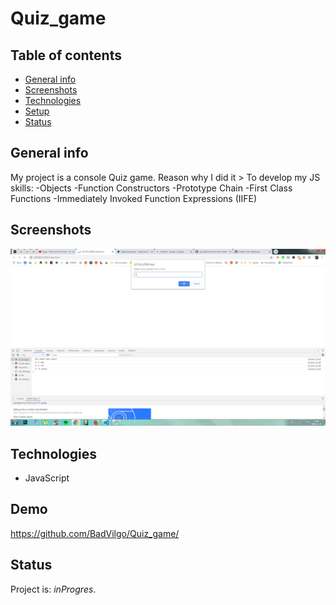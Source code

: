 # Quiz_game

## Table of contents

* [General info](#general-info)
* [Screenshots](#screenshots)
* [Technologies](#technologies)
* [Setup](#setup)
* [Status](#status)

## General info
My project is a console Quiz game. Reason why I did it > To develop my JS skills:
-Objects 
-Function Constructors
-Prototype Chain
-First Class Functions
-Immediately Invoked Function Expressions (IIFE)

## Screenshots
![Example screenshot](screenshot.png)

## Technologies
* JavaScript 

## Demo
https://github.com/BadVilgo/Quiz_game/


## Status
Project is: _inProgres_.


